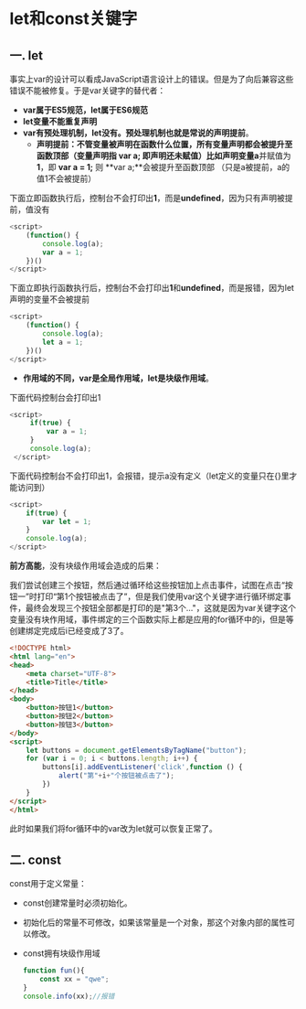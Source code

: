 # let和const关键字

## 一. let <a name="let/var"> </a>

事实上var的设计可以看成JavaScript语言设计上的错误。但是为了向后兼容这些错误不能被修复。于是var关键字的替代者：

- **var属于ES5规范，let属于ES6规范**
- **let变量不能重复声明**
- **var有预处理机制，let没有。预处理机制也就是常说的声明提前**。
  - **声明提前：**不管变量被声明在函数什么位置，所有变量声明都会被提升至函数顶部（变量声明指 var a; 即声明还未赋值）比如声明变量**a**并赋值为**1**，即 **var a = 1;**  则 **var a;**会被提升至函数顶部 （只是a被提前，a的值1不会被提前）

下面立即函数执行后，控制台不会打印出**1**，而是**undefined**，因为只有声明被提前，值没有

```javascript
<script>
    (function() {
        console.log(a);
        var a = 1;
    })()
</script>
```

下面立即执行函数执行后，控制台不会打印出**1**和**undefined**，而是报错，因为let声明的变量不会被提前

```javascript
<script>
    (function() {
        console.log(a);
        let a = 1;
    })()
</script>
```

- **作用域的不同，var是全局作用域，let是块级作用域**。

下面代码控制台会打印出1　

```javascript
<script>    
     if(true) {
         var a = 1;
     }
     console.log(a);
 </script>
```

下面代码控制台不会打印出1，会报错，提示a没有定义（let定义的变量只在{}里才能访问到）

```javascript
<script>
    if(true) {
        var let = 1;
    }
    console.log(a);
</script>
```

**前方高能**，没有块级作用域会造成的后果：

我们尝试创建三个按钮，然后通过循环给这些按钮加上点击事件，试图在点击“按钮一”时打印“第1个按钮被点击了”，但是我们使用var这个关键字进行循环绑定事件，最终会发现三个按钮全部都是打印的是"第3个..."，这就是因为var关键字这个变量没有块作用域，事件绑定的三个函数实际上都是应用的for循环中的i，但是等创建绑定完成后i已经变成了3了。

```html
<!DOCTYPE html>
<html lang="en">
<head>
    <meta charset="UTF-8">
    <title>Title</title>
</head>
<body>
    <button>按钮1</button>
    <button>按钮2</button>
    <button>按钮3</button>
</body>
<script>
    let buttons = document.getElementsByTagName("button");
    for (var i = 0; i < buttons.length; i++) {
        buttons[i].addEventListener('click',function () {
            alert("第"+i+"个按钮被点击了");
        })
    }
</script>
</html>
```

此时如果我们将for循环中的var改为let就可以恢复正常了。

## 二. const<a name="const"> </a>

const用于定义常量：

- const创建常量时必须初始化。

- 初始化后的常量不可修改，如果该常量是一个对象，那这个对象内部的属性可以修改。

- const拥有块级作用域

  ```js
  function fun(){
      const xx = "qwe";
  }
  console.info(xx);//报错
  ```